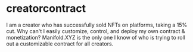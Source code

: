 # creatorcontract
I am a creator who has successfully sold NFTs on platforms, taking a 15% cut.  Why can't I easily customize, control,  and deploy my own contract &amp; monetization?  Manifold.XYZ is the only one I know of who is trying to roll out a customizable contract for all creators.

